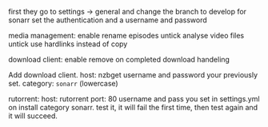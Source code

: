 first they go to settings -> general and change the branch to develop for sonarr
set the authentication and a username and password




media management:
enable rename episodes
untick analyse video files 
untick use hardlinks instead of copy

download client:
enable remove on completed download handeling

Add download client. 
host: nzbget
username and password your previously set.
category: `sonarr` (lowercase)


rutorrent:
host: rutorrent
port: 80
username and pass you set in settings.yml on install
category sonarr.
test it, it will fail the first time, then test again and it will succeed.